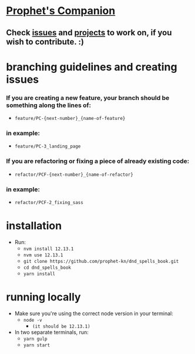 # <a href="https://prophet-kn.github.io/dnd_spells_book/">Prophet's Companion</a>

## Check <a href="https://github.com/prophet-kn/dnd_spells_book/issues">issues</a> and <a href="https://github.com/prophet-kn/dnd_spells_book/projects">projects</a> to work on, if you wish to contribute. :)

# branching guidelines and creating issues
### If you are creating a new feature, your branch should be something along the lines of:
- `feature/PC-{next-number}_{name-of-feature}`

### in example:
- `feature/PC-3_landing_page`

### If you are refactoring or fixing a piece of already existing code:
- `refactor/PCF-{next-number}_{name-of-refactor}`

### in example:
- `refactor/PCF-2_fixing_sass`

# installation
- Run:
  - `nvm install 12.13.1`
  - `nvm use 12.13.1`
  - `git clone https://github.com/prophet-kn/dnd_spells_book.git`
  - `cd dnd_spells_book`
  - `yarn install`

# running locally
- Make sure you're using the correct node version in your terminal:
  - `node -v`
    - `(it should be 12.13.1)`
- In two separate terminals, run:
  - `yarn gulp`
  - `yarn start`
